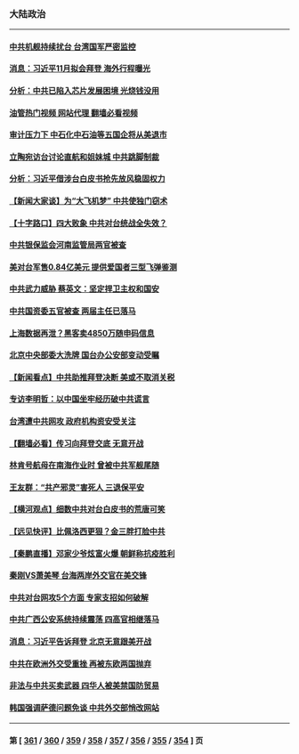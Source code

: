 ### 大陆政治
---
#### [中共机舰持续扰台 台湾国军严密监控](../../pages/ncid277/n13801168.md?08130445) 
#### [消息：习近平11月拟会拜登 海外行程曝光](../../pages/ncid277/n13801224.md?08130445) 
#### [分析：中共已陷入芯片发展困境 光烧钱没用](../../pages/ncid277/n13800612.md?08130445) 
#### [油管热门视频 网站代理 翻墙必看视频](http://209.222.30.114:81/youtube.html?08130445)
#### [审计压力下 中石化中石油等五国企将从美退市](../../pages/ncid277/n13801151.md?08130445) 
#### [立陶宛访台讨论直航和姐妹城 中共跳脚制裁](../../pages/ncid277/n13801195.md?08130445) 
#### [分析：习近平借涉台白皮书抢先放风稳固权力](../../pages/ncid277/n13801110.md?08130445) 
#### [【新闻大家谈】为“大飞机梦” 中共使独门窃术](../../pages/ncid277/n13801121.md?08130445) 
#### [【十字路口】四大败象 中共对台统战全失效？](../../pages/ncid277/n13800353.md?08130445) 
#### [中共银保监会河南监管局两官被查](../../pages/ncid277/n13801009.md?08130445) 
#### [美对台军售0.84亿美元 提供爱国者三型飞弹鉴测](../../pages/ncid277/n13800983.md?08130445) 
#### [中共武力威胁 蔡英文：坚定捍卫主权和国安](../../pages/ncid277/n13801048.md?08130445) 
#### [中共国资委五官被查 两届主任已落马](../../pages/ncid277/n13801041.md?08130445) 
#### [上海数据再泄？黑客卖4850万随申码信息](../../pages/ncid277/n13800999.md?08130445) 
#### [北京中央部委大洗牌 国台办公安部变动受瞩](../../pages/ncid277/n13800869.md?08130445) 
#### [【新闻看点】中共助推拜登决断 美或不取消关税](../../pages/ncid277/n13800604.md?08130445) 
#### [专访李明哲：以中国坐牢经历破中共谎言](../../pages/ncid277/n13800735.md?08130445) 
#### [台湾遭中共网攻 政府机构资安受关注](../../pages/ncid277/n13800852.md?08130445) 
#### [【翻墙必看】传习向拜登交底 无意开战](../../pages/ncid277/n13800816.md?08130445) 
#### [林肯号航母在南海作业时 曾被中共军舰尾随](../../pages/ncid277/n13800709.md?08130445) 
#### [王友群：“共产邪灵”害死人 三退保平安](../../pages/ncid277/n13800621.md?08130445) 
#### [【横河观点】细数中共对台白皮书的荒唐可笑](../../pages/ncid277/n13800617.md?08130445) 
#### [【远见快评】比佩洛西更狠？金三胖打脸中共](../../pages/ncid277/n13800619.md?08130445) 
#### [【秦鹏直播】邓家少爷炫富火爆 朝鲜称抗疫胜利](../../pages/ncid277/n13800609.md?08130445) 
#### [秦刚VS萧美琴 台海两岸外交官在美交锋](../../pages/ncid277/n13800556.md?08130445) 
#### [中共对台网攻5个方面 专家支招如何破解](../../pages/ncid277/n13800427.md?08130445) 
#### [中共广西公安系统持续震荡 四高官相继落马](../../pages/ncid277/n13800454.md?08130445) 
#### [消息：习近平告诉拜登 北京无意跟美开战](../../pages/ncid277/n13800541.md?08130445) 
#### [中共在欧洲外交受重挫 再被东欧两国抛弃](../../pages/ncid277/n13800499.md?08130445) 
#### [非法与中共买卖武器 四华人被美禁国防贸易](../../pages/ncid277/n13800431.md?08130445) 
#### [韩国强调萨德问题免谈 中共外交部悄改网站](../../pages/ncid277/n13800430.md?08130445) 

---
#### 第 [ [361](./361.md?08130445) / [360](./360.md?08130445) / [359](./359.md?08130445) / [358](./358.md?08130445) / [357](./357.md?08130445) / [356](./356.md?08130445) / [355](./355.md?08130445) / [354](./354.md?08130445) ] 页
